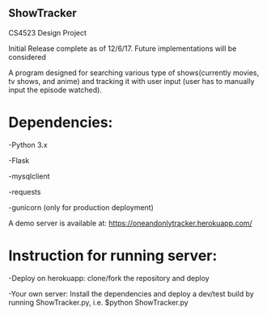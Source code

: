 ## ShowTracker
CS4523 Design Project 

Initial Release complete as of 12/6/17. Future implementations will be considered

A program designed for searching various type of shows(currently movies, tv shows, and anime)
and tracking it with user input (user has to manually input the episode watched).

# Dependencies:

-Python 3.x

-Flask

-mysqlclient

-requests

-gunicorn (only for production deployment)

A demo server is available at: https://oneandonlytracker.herokuapp.com/

# Instruction for running server:

-Deploy on herokuapp: clone/fork the repository and deploy

-Your own server: Install the dependencies and deploy a dev/test build by running ShowTracker.py, i.e. $python ShowTracker.py
